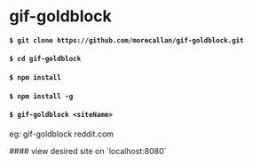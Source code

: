 # gif-goldblock

#### `$ git clone https://github.com/morecallan/gif-goldblock.git`
#### `$ cd gif-goldblock`
#### `$ npm install`
#### `$ npm install -g`
#### `$ gif-goldblock <siteName>`
<p>eg: gif-goldblock reddit.com</p>
#### view desired site on `localhost:8080`

